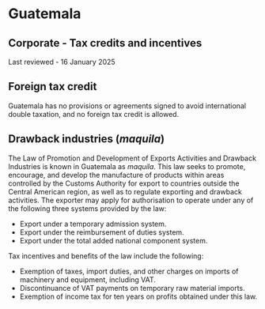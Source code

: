 # Guatemala
## Corporate - Tax credits and incentives
Last reviewed - 16 January 2025
## Foreign tax credit
Guatemala has no provisions or agreements signed to avoid international double taxation, and no foreign tax credit is allowed.
## Drawback industries (_maquila_)
The Law of Promotion and Development of Exports Activities and Drawback Industries is known in Guatemala as _maquila_. This law seeks to promote, encourage, and develop the manufacture of products within areas controlled by the Customs Authority for export to countries outside the Central American region, as well as to regulate exporting and drawback activities.
The exporter may apply for authorisation to operate under any of the following three systems provided by the law:
  * Export under a temporary admission system. 
  * Export under the reimbursement of duties system. 
  * Export under the total added national component system. 


Tax incentives and benefits of the law include the following:
  * Exemption of taxes, import duties, and other charges on imports of machinery and equipment, including VAT. 
  * Discontinuance of VAT payments on temporary raw material imports. 
  * Exemption of income tax for ten years on profits obtained under this law. 


